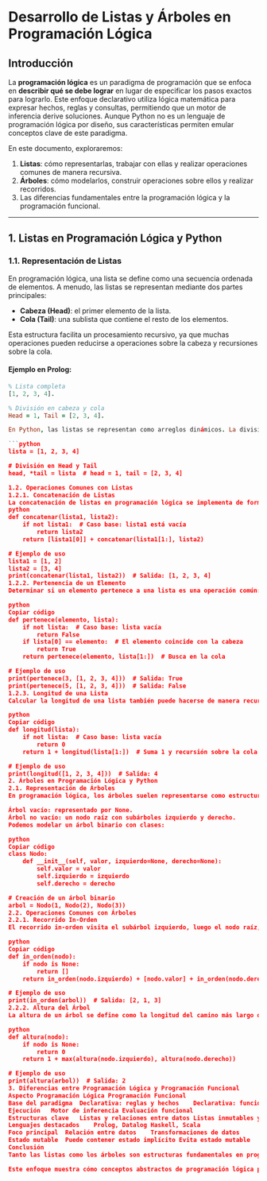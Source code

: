 # Desarrollo de Listas y Árboles en Programación Lógica

## Introducción

La **programación lógica** es un paradigma de programación que se enfoca en **describir qué se debe lograr** en lugar de especificar los pasos exactos para lograrlo. Este enfoque declarativo utiliza lógica matemática para expresar hechos, reglas y consultas, permitiendo que un motor de inferencia derive soluciones. Aunque Python no es un lenguaje de programación lógica por diseño, sus características permiten emular conceptos clave de este paradigma.

En este documento, exploraremos:

1. **Listas**: cómo representarlas, trabajar con ellas y realizar operaciones comunes de manera recursiva.
2. **Árboles**: cómo modelarlos, construir operaciones sobre ellos y realizar recorridos.
3. Las diferencias fundamentales entre la programación lógica y la programación funcional.

---

## 1. Listas en Programación Lógica y Python

### 1.1. Representación de Listas

En programación lógica, una lista se define como una secuencia ordenada de elementos. A menudo, las listas se representan mediante dos partes principales:

- **Cabeza (Head)**: el primer elemento de la lista.
- **Cola (Tail)**: una sublista que contiene el resto de los elementos.

Esta estructura facilita un procesamiento recursivo, ya que muchas operaciones pueden reducirse a operaciones sobre la cabeza y recursiones sobre la cola.

#### Ejemplo en Prolog:
```prolog
% Lista completa
[1, 2, 3, 4].

% División en cabeza y cola
Head = 1, Tail = [2, 3, 4].

En Python, las listas se representan como arreglos dinámicos. La división en Head y Tail puede hacerse mediante desempaquetado:

```python
lista = [1, 2, 3, 4]

# División en Head y Tail
head, *tail = lista  # head = 1, tail = [2, 3, 4]

1.2. Operaciones Comunes con Listas
1.2.1. Concatenación de Listas
La concatenación de listas en programación lógica se implementa de forma recursiva:
python
def concatenar(lista1, lista2):
    if not lista1:  # Caso base: lista1 está vacía
        return lista2
    return [lista1[0]] + concatenar(lista1[1:], lista2)

# Ejemplo de uso
lista1 = [1, 2]
lista2 = [3, 4]
print(concatenar(lista1, lista2))  # Salida: [1, 2, 3, 4]
1.2.2. Pertenencia de un Elemento
Determinar si un elemento pertenece a una lista es una operación común:

python
Copiar código
def pertenece(elemento, lista):
    if not lista:  # Caso base: lista vacía
        return False
    if lista[0] == elemento:  # El elemento coincide con la cabeza
        return True
    return pertenece(elemento, lista[1:])  # Busca en la cola

# Ejemplo de uso
print(pertenece(3, [1, 2, 3, 4]))  # Salida: True
print(pertenece(5, [1, 2, 3, 4]))  # Salida: False
1.2.3. Longitud de una Lista
Calcular la longitud de una lista también puede hacerse de manera recursiva:

python
Copiar código
def longitud(lista):
    if not lista:  # Caso base: lista vacía
        return 0
    return 1 + longitud(lista[1:])  # Suma 1 y recursión sobre la cola

# Ejemplo de uso
print(longitud([1, 2, 3, 4]))  # Salida: 4
2. Árboles en Programación Lógica y Python
2.1. Representación de Árboles
En programación lógica, los árboles suelen representarse como estructuras recursivas. Un árbol binario puede definirse como:

Árbol vacío: representado por None.
Árbol no vacío: un nodo raíz con subárboles izquierdo y derecho.
Podemos modelar un árbol binario con clases:

python
Copiar código
class Nodo:
    def __init__(self, valor, izquierdo=None, derecho=None):
        self.valor = valor
        self.izquierdo = izquierdo
        self.derecho = derecho

# Creación de un árbol binario
arbol = Nodo(1, Nodo(2), Nodo(3))
2.2. Operaciones Comunes con Árboles
2.2.1. Recorrido In-Orden
El recorrido in-orden visita el subárbol izquierdo, luego el nodo raíz, y finalmente el subárbol derecho.

python
Copiar código
def in_orden(nodo):
    if nodo is None:
        return []
    return in_orden(nodo.izquierdo) + [nodo.valor] + in_orden(nodo.derecho)

# Ejemplo de uso
print(in_orden(arbol))  # Salida: [2, 1, 3]
2.2.2. Altura del Árbol
La altura de un árbol se define como la longitud del camino más largo desde la raíz hasta una hoja.

python
def altura(nodo):
    if nodo is None:
        return 0
    return 1 + max(altura(nodo.izquierdo), altura(nodo.derecho))

# Ejemplo de uso
print(altura(arbol))  # Salida: 2
3. Diferencias entre Programación Lógica y Programación Funcional
Aspecto	Programación Lógica	Programación Funcional
Base del paradigma	Declarativa: reglas y hechos	Declarativa: funciones puras
Ejecución	Motor de inferencia	Evaluación funcional
Estructuras clave	Listas y relaciones entre datos	Listas inmutables y funciones
Lenguajes destacados	Prolog, Datalog	Haskell, Scala
Foco principal	Relación entre datos	Transformaciones de datos
Estado mutable	Puede contener estado implícito	Evita estado mutable
Conclusión
Tanto las listas como los árboles son estructuras fundamentales en programación lógica, ya que facilitan la representación de relaciones jerárquicas y secuenciales. En Python, podemos replicar estos conceptos utilizando recursión, clases y desempaquetado. Aunque la programación lógica y la funcional comparten principios declarativos, se diferencian en cómo abordan la transformación de datos y la relación entre ellos.

Este enfoque muestra cómo conceptos abstractos de programación lógica pueden implementarse en Python, proporcionando un puente entre paradigmas.